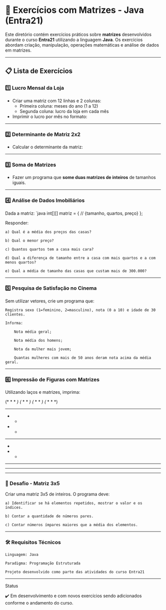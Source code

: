 # 🧮 Exercícios com Matrizes - Java (Entra21)

Este diretório contém exercícios práticos sobre **matrizes** desenvolvidos durante o curso **Entra21** utilizando a linguagem **Java**. Os exercícios abordam criação, manipulação, operações matemáticas e análise de dados em matrizes.

---

## 📋 Lista de Exercícios

### 1️⃣ Lucro Mensal da Loja

- Criar uma matriz com 12 linhas e 2 colunas:
  - Primeira coluna: meses do ano (1 a 12)
  - Segunda coluna: lucro da loja em cada mês
- Imprimir o lucro por mês no formato:


---

### 2️⃣ Determinante de Matriz 2x2

- Calcular o determinante da matriz:

---

### 3️⃣ Soma de Matrizes

- Fazer um programa que **some duas matrizes de inteiros** de tamanhos iguais.

---

### 4️⃣ Análise de Dados Imobiliários

Dada a matriz:
`java
int[][] matriz = {
// {tamanho, quartos, preço}
};


Responder:

    a) Qual é a média dos preços das casas?

    b) Qual o menor preço?

    c) Quantos quartos tem a casa mais cara?

    d) Qual a diferença de tamanho entre a casa com mais quartos e a com menos quartos?

    e) Qual a média de tamanho das casas que custam mais de 300.000?

---

### 5️⃣ Pesquisa de Satisfação no Cinema

Sem utilizar vetores, crie um programa que:

    Registra sexo (1=feminino, 2=masculino), nota (0 a 10) e idade de 30 clientes.

    Informa:

        Nota média geral;

        Nota média dos homens;

        Nota da mulher mais jovem;

        Quantas mulheres com mais de 50 anos deram nota acima da média geral.

---

### 6️⃣ Impressão de Figuras com Matrizes

Utilizando laços e matrizes, imprima:


(* * * *)
(* * * *)
(* * * *)
(* * * *)


* * * *
* *
* *
* * * *


*
* *
* * *
* * * *

---


### 🧠 Desafio - Matriz 3x5

Criar uma matriz 3x5 de inteiros. O programa deve:

    a) Identificar se há elementos repetidos, mostrar o valor e os índices.

    b) Contar a quantidade de números pares.

    c) Contar números ímpares maiores que a média dos elementos.

---

### 🛠️ Requisitos Técnicos

    Linguagem: Java

    Paradigma: Programação Estruturada

    Projeto desenvolvido como parte das atividades do curso Entra21

---


 Status

✔️ Em desenvolvimento e com novos exercícios sendo adicionados conforme o andamento do curso.
